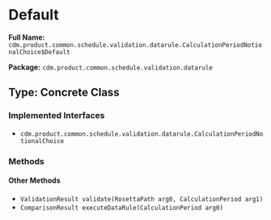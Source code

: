 # Default

**Full Name:** `cdm.product.common.schedule.validation.datarule.CalculationPeriodNotionalChoice$Default`

**Package:** `cdm.product.common.schedule.validation.datarule`

## Type: Concrete Class

### Implemented Interfaces

- `cdm.product.common.schedule.validation.datarule.CalculationPeriodNotionalChoice`

### Methods

#### Other Methods

- `ValidationResult validate(RosettaPath arg0, CalculationPeriod arg1)`
- `ComparisonResult executeDataRule(CalculationPeriod arg0)`

